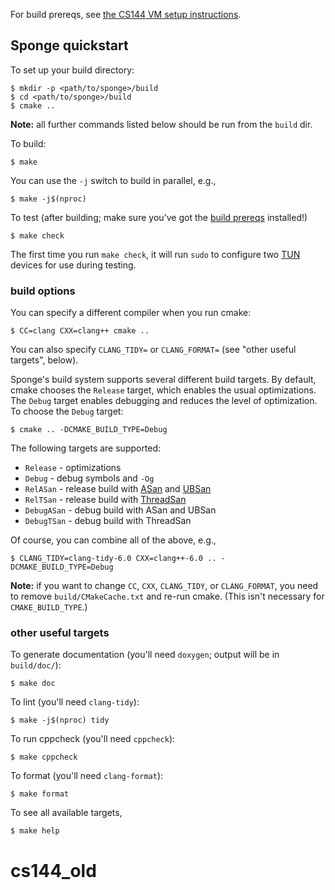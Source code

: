 For build prereqs, see [the CS144 VM setup instructions](https://web.stanford.edu/class/cs144/vm_howto).

## Sponge quickstart

To set up your build directory:

	$ mkdir -p <path/to/sponge>/build
	$ cd <path/to/sponge>/build
	$ cmake ..

**Note:** all further commands listed below should be run from the `build` dir.

To build:

    $ make

You can use the `-j` switch to build in parallel, e.g.,

    $ make -j$(nproc)

To test (after building; make sure you've got the [build prereqs](https://web.stanford.edu/class/cs144/vm_howto) installed!)

    $ make check

The first time you run `make check`, it will run `sudo` to configure two
[TUN](https://www.kernel.org/doc/Documentation/networking/tuntap.txt) devices for use during
testing.

### build options

You can specify a different compiler when you run cmake:

    $ CC=clang CXX=clang++ cmake ..

You can also specify `CLANG_TIDY=` or `CLANG_FORMAT=` (see "other useful targets", below).

Sponge's build system supports several different build targets. By default, cmake chooses the `Release`
target, which enables the usual optimizations. The `Debug` target enables debugging and reduces the
level of optimization. To choose the `Debug` target:

    $ cmake .. -DCMAKE_BUILD_TYPE=Debug

The following targets are supported:

- `Release` - optimizations
- `Debug` - debug symbols and `-Og`
- `RelASan` - release build with [ASan](https://en.wikipedia.org/wiki/AddressSanitizer) and
  [UBSan](https://developers.redhat.com/blog/2014/10/16/gcc-undefined-behavior-sanitizer-ubsan/)
- `RelTSan` - release build with
  [ThreadSan](https://developer.mozilla.org/en-US/docs/Mozilla/Projects/Thread_Sanitizer)
- `DebugASan` - debug build with ASan and UBSan
- `DebugTSan` - debug build with ThreadSan

Of course, you can combine all of the above, e.g.,

    $ CLANG_TIDY=clang-tidy-6.0 CXX=clang++-6.0 .. -DCMAKE_BUILD_TYPE=Debug

**Note:** if you want to change `CC`, `CXX`, `CLANG_TIDY`, or `CLANG_FORMAT`, you need to remove
`build/CMakeCache.txt` and re-run cmake. (This isn't necessary for `CMAKE_BUILD_TYPE`.)

### other useful targets

To generate documentation (you'll need `doxygen`; output will be in `build/doc/`):

    $ make doc

To lint (you'll need `clang-tidy`):

    $ make -j$(nproc) tidy

To run cppcheck (you'll need `cppcheck`):

    $ make cppcheck

To format (you'll need `clang-format`):

    $ make format

To see all available targets,

    $ make help
# cs144_old
